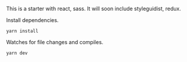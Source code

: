 
This is a starter with react, sass.
It will soon include styleguidist, redux. 

Install dependencies.

`yarn install`

Watches for file changes and compiles.

`yarn dev`